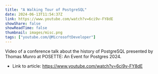 ```yaml
---
title: "A Walking Tour of PostgreSQL"
date: 2024-06-13T11:54:37Z
link: https://www.youtube.com/watch?v=6ci9v-FY8dE
showShare: false
showReadTime: false
thumbnail: images/misc.png
tags: ["youtube.com/@MicrosoftDeveloper"]
---
```

Video of a conference talk about the history of PostgreSQL presented by Thomas Munro at POSETTE: An Event for Postgres 2024.

- Link to article: https://www.youtube.com/watch?v=6ci9v-FY8dE